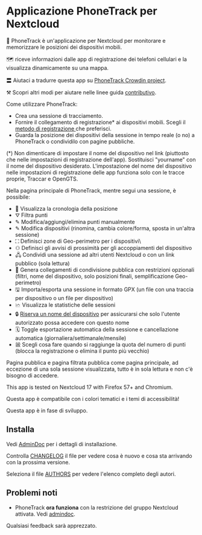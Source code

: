 # Applicazione PhoneTrack per Nextcloud

📱 PhoneTrack è un'applicazione per Nextcloud per monitorare e memorizzare le posizioni dei dispositivi mobili.

🗺 riceve informazioni dalle app di registrazione dei telefoni cellulari e la visualizza dinamicamente su una mappa.

〓 Aiutaci a tradurre questa app su [PhoneTrack Crowdin project](https://crowdin.com/project/phonetrack).

⚒ Scopri altri modi per aiutare nelle linee guida [contributivo](https://gitlab.com/eneiluj/phonetrack-oc/blob/master/CONTRIBUTING.md).

Come utilizzare PhoneTrack:

* Crea una sessione di tracciamento.
* Fornire il collegamento di registrazione\* ai dispositivi mobili. Scegli il [ metodo di registrazione ](https://gitlab.com/eneiluj/phonetrack-oc/wikis/userdoc#logging-methods) che preferisci.
* Guarda la posizione dei dispositivi della sessione in tempo reale (o no) a PhoneTrack o condividilo con pagine pubbliche.

(\*) Non dimenticare di impostare il nome del dispositivo nel link (piuttosto che nelle impostazioni di registrazione dell'app). Sostituisci "yourname" con il nome del dispositivo desiderato. L'impostazione del nome del dispositivo nelle impostazioni di registrazione delle app funziona solo con le tracce proprie, Traccar e OpenGTS.

Nella pagina principale di PhoneTrack, mentre segui una sessione, è possibile:

* 📍 Visualizza la cronologia della posizione
* ⛛ Filtra punti
* ✎ Modifica/aggiungi/elimina punti manualmente
* ✎ Modifica dispositivi (rinomina, cambia colore/forma, sposta in un'altra sessione)
* ⛶ Definisci zone di Geo-perimetro per i dispositivi\\
* ⚇ Definisci gli avvisi di prossimità per gli accoppiamenti del dispositivo
* 🖧 Condividi una sessione ad altri utenti Nextcloud o con un link pubblico (sola lettura)
* 🔗 Genera collegamenti di condivisione pubblica con restrizioni opzionali (filtri, nome del dispositivo, solo posizioni finali, semplificazione Geo-perimetro)
* 🖫 Importa/esporta una sessione in formato GPX (un file con una traccia per dispositivo o un file per dispositivo)
* 🗠 Visualizza le statistiche delle sessioni
* 🔒 [Riserva un nome del dispositivo](https://gitlab.com/eneiluj/phonetrack-oc/wikis/userdoc#device-name-reservation) per assicurarsi che solo l'utente autorizzato possa accedere con questo nome
* 🗓 Toggle esportazione automatica della sessione e cancellazione automatica (giornaliera/settimanale/mensile)
* 𗩌 Scegli cosa fare quando si raggiunge la quota del numero di punti (blocca la registrazione o elimina il punto più vecchio)

Pagina pubblica e pagina filtrata pubblica come pagina principale, ad eccezione di una sola sessione visualizzata, tutto è in sola lettura e non c'è bisogno di accedere.

This app is tested on Nextcloud 17 with Firefox 57+ and Chromium.

Questa app è compatibile con i colori tematici e i temi di accessibilità!

Questa app è in fase di sviluppo.

## Installa

Vedi [AdminDoc](https://gitlab.com/eneiluj/phonetrack-oc/wikis/admindoc) per i dettagli di installazione.

Controlla [CHANGELOG](https://gitlab.com/eneiluj/phonetrack-oc/blob/master/CHANGELOG.md#change-log) il file per vedere cosa è nuovo e cosa sta arrivando con la prossima versione.

Seleziona il file [AUTHORS](https://gitlab.com/eneiluj/phonetrack-oc/blob/master/AUTHORS.md#authors) per vedere l'elenco completo degli autori.

## Problemi noti

* PhoneTrack **ora funziona** con la restrizione del gruppo Nextcloud attivata. Vedi [admindoc](https://gitlab.com/eneiluj/phonetrack-oc/wikis/admindoc#issue-with-phonetrack-restricted-to-some-groups-in-nextcloud).

Qualsiasi feedback sarà apprezzato.